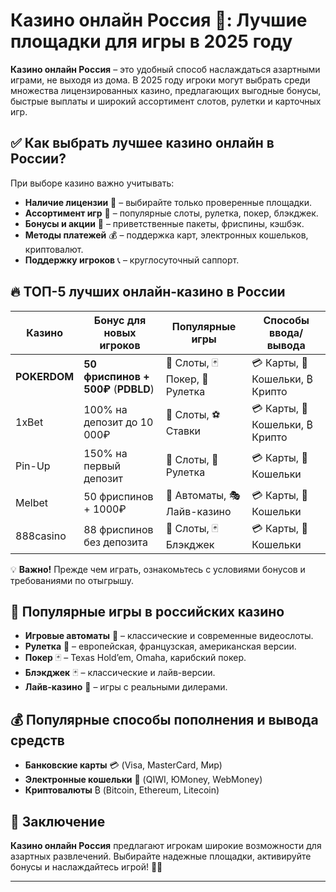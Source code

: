 # Казино онлайн Россия 🎰: Лучшие площадки для игры в 2025 году  

**Казино онлайн Россия** – это удобный способ наслаждаться азартными играми, не выходя из дома. В 2025 году игроки могут выбрать среди множества лицензированных казино, предлагающих выгодные бонусы, быстрые выплаты и широкий ассортимент слотов, рулетки и карточных игр.  

## ✅ Как выбрать лучшее казино онлайн в России?  

При выборе казино важно учитывать:  

- **Наличие лицензии** 🎫 – выбирайте только проверенные площадки.  
- **Ассортимент игр** 🎰 – популярные слоты, рулетка, покер, блэкджек.  
- **Бонусы и акции** 🎁 – приветственные пакеты, фриспины, кэшбэк.  
- **Методы платежей** 💰 – поддержка карт, электронных кошельков, криптовалют.  
- **Поддержку игроков** 📞 – круглосуточный саппорт.  

## 🔥 ТОП-5 лучших онлайн-казино в России  

| Казино        | Бонус для новых игроков | Популярные игры      | Способы ввода/вывода |  
|--------------|----------------------|------------------|-----------------|  
| **POKERDOM** | **50 фриспинов + 500₽** (**PDBLD**) | 🎰 Слоты, 🃏 Покер, 🎡 Рулетка | 💳 Карты, 📲 Кошельки, ₿ Крипто |  
| 1xBet        | 100% на депозит до 10 000₽ | 🎰 Слоты, ⚽ Ставки | 💳 Карты, 📲 Кошельки, ₿ Крипто |  
| Pin-Up       | 150% на первый депозит | 🎰 Слоты, 🎡 Рулетка | 💳 Карты, 📲 Кошельки |  
| Melbet       | 50 фриспинов + 1000₽ | 🎰 Автоматы, 🎭 Лайв-казино | 💳 Карты, 📲 Кошельки |  
| 888casino    | 88 фриспинов без депозита | 🎰 Слоты, 🃏 Блэкджек | 💳 Карты, 📲 Кошельки |  

💡 **Важно!** Прежде чем играть, ознакомьтесь с условиями бонусов и требованиями по отыгрышу.  

## 🎰 Популярные игры в российских казино  

- **Игровые автоматы** 🎰 – классические и современные видеослоты.  
- **Рулетка** 🎡 – европейская, французская, американская версии.  
- **Покер** 🃏 – Texas Hold’em, Omaha, карибский покер.  
- **Блэкджек** 🃏 – классические и лайв-версии.  
- **Лайв-казино** 🎥 – игры с реальными дилерами.  

## 💰 Популярные способы пополнения и вывода средств  

- **Банковские карты** 💳 (Visa, MasterCard, Мир)  
- **Электронные кошельки** 📲 (QIWI, ЮMoney, WebMoney)  
- **Криптовалюты** ₿ (Bitcoin, Ethereum, Litecoin)  

## 🎯 Заключение  

**Казино онлайн Россия** предлагают игрокам широкие возможности для азартных развлечений. Выбирайте надежные площадки, активируйте бонусы и наслаждайтесь игрой! 🎰🔥  

---  

